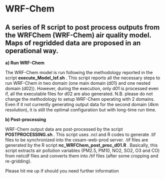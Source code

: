 # WRF-Chem
## A series of R script to post process outputs from the WRFChem (WRF-Chem) air quality model. Maps of regridded data are proposed in an operational way. 

<strong> a)	Run WRF-Chem </strong>

The WRF-Chem model is run following the methodology reported in the script <strong> execute_Model_lsf.sh </strong>. This script reports all the necessary steps to run WRF-Chem in two domain (one main domain (d01) and one nested domain (d02)). However, during the execution, only d01 is processed even if, all the executable files for d02 are also generated. 
N.B. please do not change the methodology to setup WRF-Chem operating with 2 domains. Even if it not currently generating output data for the second domain (4km resolution), it is still the optimal configuration but with long-time run time.

<strong> b)	Post-processing </strong>

WRF-Chem output data are post-processed by the script <strong> POSTPROCESSING.sh </strong>. This script uses .ncl and R codes to generate .tif files to be synchronized into the cesam-web-prod server. 
.tif files are generated by the R script <strong> nc_WRFChem_post_proc_d01.R </strong>. Basically, this script extracts air pollution variables (PM2.5, PM10, NO2, SO2, O3 and CO) from netcdf files and converts them into /tif files (after some cropping and re-gridding).

Please hit me up if should you need further information


